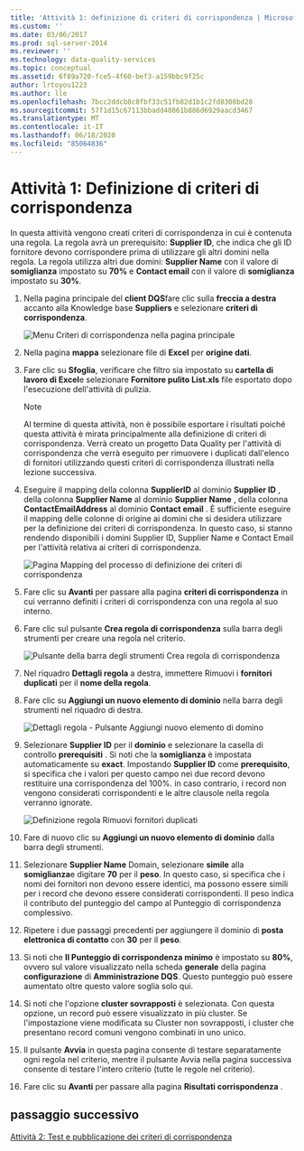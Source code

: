 ```yaml
---
title: 'Attività 1: definizione di criteri di corrispondenza | Microsoft Docs'
ms.custom: ''
ms.date: 03/06/2017
ms.prod: sql-server-2014
ms.reviewer: ''
ms.technology: data-quality-services
ms.topic: conceptual
ms.assetid: 6f89a720-fce5-4f60-bef3-a159bbc9f25c
author: lrtoyou1223
ms.author: lle
ms.openlocfilehash: 7bcc2ddcb8c8fbf33c51fb82d1b1c2fd8308bd28
ms.sourcegitcommit: 57f1d15c67113bbadd40861b886d6929aacd3467
ms.translationtype: MT
ms.contentlocale: it-IT
ms.lasthandoff: 06/18/2020
ms.locfileid: "85064836"
---
```

# <a name="task-1-defining-a-matching-policy"></a>Attività 1: Definizione di criteri di corrispondenza
  In questa attività vengono creati criteri di corrispondenza in cui è contenuta una regola. La regola avrà un prerequisito: **Supplier ID**, che indica che gli ID fornitore devono corrispondere prima di utilizzare gli altri domini nella regola. La regola utilizza altri due domini: **Supplier Name** con il valore di **somiglianza** impostato su **70%** e **Contact email** con il valore di **somiglianza** impostato su **30%**.  
  
1.  Nella pagina principale del **client DQS**fare clic sulla **freccia a destra** accanto alla Knowledge base **Suppliers** e selezionare **criteri di corrispondenza**.  
  
     ![Menu Criteri di corrispondenza nella pagina principale](../../2014/tutorials/media/et-definingamatchingpolicy-01.jpg "Menu Criteri di corrispondenza nella pagina principale")  
  
2.  Nella pagina **mappa** selezionare file di **Excel** per **origine dati**.  
  
3.  Fare clic su **Sfoglia**, verificare che filtro sia impostato su **cartella di lavoro di Excel**e selezionare **Fornitore pulito List.xls** file esportato dopo l'esecuzione dell'attività di pulizia.  
  
    > [!NOTE]  
    >  Al termine di questa attività, non è possibile esportare i risultati poiché questa attività è mirata principalmente alla definizione di criteri di corrispondenza. Verrà creato un progetto Data Quality per l'attività di corrispondenza che verrà eseguito per rimuovere i duplicati dall'elenco di fornitori utilizzando questi criteri di corrispondenza illustrati nella lezione successiva.  
  
4.  Eseguire il mapping della colonna **SupplierID** al dominio **Supplier ID** , della colonna **Supplier Name** al dominio **Supplier Name** , della colonna **ContactEmailAddress** al dominio **Contact email** . È sufficiente eseguire il mapping delle colonne di origine ai domini che si desidera utilizzare per la definizione dei criteri di corrispondenza. In questo caso, si stanno rendendo disponibili i domini Supplier ID, Supplier Name e Contact Email per l'attività relativa ai criteri di corrispondenza.  
  
     ![Pagina Mapping del processo di definizione dei criteri di corrispondenza](../../2014/tutorials/media/et-definingamatchingpolicy-02.jpg "Pagina Mapping del processo di definizione dei criteri di corrispondenza")  
  
5.  Fare clic su **Avanti** per passare alla pagina **criteri di corrispondenza** in cui verranno definiti i criteri di corrispondenza con una regola al suo interno.  
  
6.  Fare clic sul pulsante **Crea regola di corrispondenza** sulla barra degli strumenti per creare una regola nel criterio.  
  
     ![Pulsante della barra degli strumenti Crea regola di corrispondenza](../../2014/tutorials/media/et-definingamatchingpolicy-03.jpg "Pulsante della barra degli strumenti Crea regola di corrispondenza")  
  
7.  Nel riquadro **Dettagli regola** a destra, immettere Rimuovi i **fornitori duplicati** per il **nome della regola**.  
  
8.  Fare clic su **Aggiungi un nuovo elemento di dominio** nella barra degli strumenti nel riquadro di destra.  
  
     ![Dettagli regola - Pulsante Aggiungi nuovo elemento di domino](../../2014/tutorials/media/et-definingamatchingpolicy-04.jpg "Dettagli regola - Pulsante Aggiungi nuovo elemento di domino")  
  
9. Selezionare **Supplier ID** per il **dominio** e selezionare la casella di controllo **prerequisiti** . Si noti che la **somiglianza** è impostata automaticamente su **exact**. Impostando **Supplier ID** come **prerequisito**, si specifica che i valori per questo campo nei due record devono restituire una corrispondenza del 100%. in caso contrario, i record non vengono considerati corrispondenti e le altre clausole nella regola verranno ignorate.  
  
     ![Definizione regola Rimuovi fornitori duplicati](../../2014/tutorials/media/et-definingamatchingpolicy-05.jpg "Definizione regola Rimuovi fornitori duplicati")  
  
10. Fare di nuovo clic su **Aggiungi un nuovo elemento di dominio** dalla barra degli strumenti.  
  
11. Selezionare **Supplier Name** Domain, selezionare **simile** alla **somiglianza**e digitare **70** per il **peso**.  In questo caso, si specifica che i nomi dei fornitori non devono essere identici, ma possono essere simili per i record che devono essere considerati corrispondenti. Il peso indica il contributo del punteggio del campo al Punteggio di corrispondenza complessivo.  
  
12. Ripetere i due passaggi precedenti per aggiungere il dominio di **posta elettronica di contatto** con **30** per il **peso**.  
  
13. Si noti che **Il Punteggio di corrispondenza minimo** è impostato su **80%**, ovvero sul valore visualizzato nella scheda **generale** della pagina **configurazione** di **Amministrazione DQS**. Questo punteggio può essere aumentato oltre questo valore soglia solo qui.  
  
14. Si noti che l'opzione **cluster sovrapposti** è selezionata. Con questa opzione, un record può essere visualizzato in più cluster. Se l'impostazione viene modificata su Cluster non sovrapposti, i cluster che presentano record comuni vengono combinati in uno unico.  
  
15. Il pulsante **Avvia** in questa pagina consente di testare separatamente ogni regola nel criterio, mentre il pulsante Avvia nella pagina successiva consente di testare l'intero criterio (tutte le regole nel criterio).  
  
16. Fare clic su **Avanti** per passare alla pagina **Risultati corrispondenza** .  
  
## <a name="next-step"></a>passaggio successivo  
 [Attività 2: Test e pubblicazione dei criteri di corrispondenza](../../2014/tutorials/task-2-testing-and-publishing-the-matching-policy.md)  
  
  
